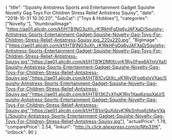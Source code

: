 {
	"title": "Squishy Antistress Sports and Entertainment Gadget Squishe Novelty Gag Toys For Children Stress Relief Antistress Squisy",
	"date": "2018-10-31 10:30:20",
	"SubCat": ["Toys & Hobbies"],
	"categories": ["Novelty "],
	"thumbnailImage": "https://ae01.alicdn.com/kf/HTB1NG3uXh_rK1RkHFqDq6yJAFXaD/Squishy-Antistress-Sports-Entertainment-Gadget-Squishe-Novelty-Gag-Toys-For-Children-Stress-Relief-Antistress-Squisy.jpg_220x220.jpg",
	"BigImage": ["https://ae01.alicdn.com/kf/HTB1NG3uXh_rK1RkHFqDq6yJAFXaD/Squishy-Antistress-Sports-Entertainment-Gadget-Squishe-Novelty-Gag-Toys-For-Children-Stress-Relief-Antistress-Squisy.jpg","https://ae01.alicdn.com/kf/HTB1KDMtXcvrK1Rjy0Feq6ATmVXaf/Squishy-Antistress-Sports-Entertainment-Gadget-Squishe-Novelty-Gag-Toys-For-Children-Stress-Relief-Antistress-Squisy.jpg","https://ae01.alicdn.com/kf/HTB1CvQtXc_vK1Rjy0Foq6xIxVXas/Squishy-Antistress-Sports-Entertainment-Gadget-Squishe-Novelty-Gag-Toys-For-Children-Stress-Relief-Antistress-Squisy.jpg","https://ae01.alicdn.com/kf/HTB13KZvXfjsK1Rjy1Xaq6zispXaU/Squishy-Antistress-Sports-Entertainment-Gadget-Squishe-Novelty-Gag-Toys-For-Children-Stress-Relief-Antistress-Squisy.jpg","https://ae01.alicdn.com/kf/HTB1orQuXdzvK1RkSnfoq6zMwVXaL/Squishy-Antistress-Sports-Entertainment-Gadget-Squishe-Novelty-Gag-Toys-For-Children-Stress-Relief-Antistress-Squisy.jpg"],
	"actualPrice": 1.78,
	"comparePrice": 2.54,
	"linkurl": "http://s.click.aliexpress.com/e/Nfp33f6",
	"inStock": 90
}
